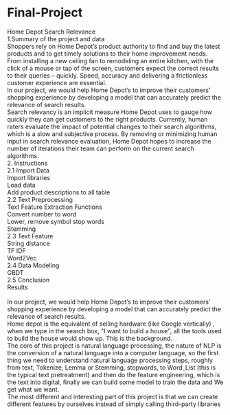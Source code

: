 # Final-Project
Home Depot Search Relevance<br>
1.Summary of the project and data<br>
Shoppers rely on Home Depot’s product authority to find and buy the latest products and to get timely solutions to their home improvement needs. From installing a new ceiling fan to remodeling an entire kitchen, with the click of a mouse or tap of the screen, customers expect the correct results to their queries – quickly. Speed, accuracy and delivering a frictionless customer experience are essential.<br>
In our project, we would help Home Depot’s to improve their customers' shopping experience by developing a model that can accurately predict the relevance of search results.<br>
Search relevancy is an implicit measure Home Depot uses to gauge how quickly they can get customers to the right products. Currently, human raters evaluate the impact of potential changes to their search algorithms, which is a slow and subjective process. By removing or minimizing human input in search relevance evaluation, Home Depot hopes to increase the number of iterations their team can perform on the current search algorithms.<br>
2. Instructions<br>
2.1 Import Data<br>
	Import libraries<br>
	Load data<br>
	Add product descriptions to all table<br>
2.2 Text Preprocessing<br>
	Text Feature Extraction Functions<br>
        Convert number to word<br>
	Lower, remove symbol stop words<br>
	Stemming<br>
2.3 Text Feature<br>
	String distance<br>
	TF IDF<br>
	Word2Vec<br>
2.4 Data Modeling<br>
	GBDT<br>
2.5 Conclusion<br>
        Results<br>
<br>
In our project, we would help Home Depot’s to improve their customers' shopping experience by developing a model that can accurately predict the relevance of search results.<br>
Home depot is the equivalent of selling hardware (like Google vertically) , when we type in the search box, "I want to build a house’’, all the tools used to build the house would show up. This is the background.<br>
The core of this project is natural language processing, the nature of NLP is the conversion of a natural language into a computer language, so the first thing we need to understand natural language processing steps, roughly from text, Tokenize, Lemma or Stemming, stopwords, to Word_List (this is the typical text pretreatment) and then do the feature engineering, which is the text into digital, finally we can build some model to train the data and We get what we want.<br>
The most different and interesting part of this project is that we can create different features by ourselves instead of simply calling third-party libraries<br>
